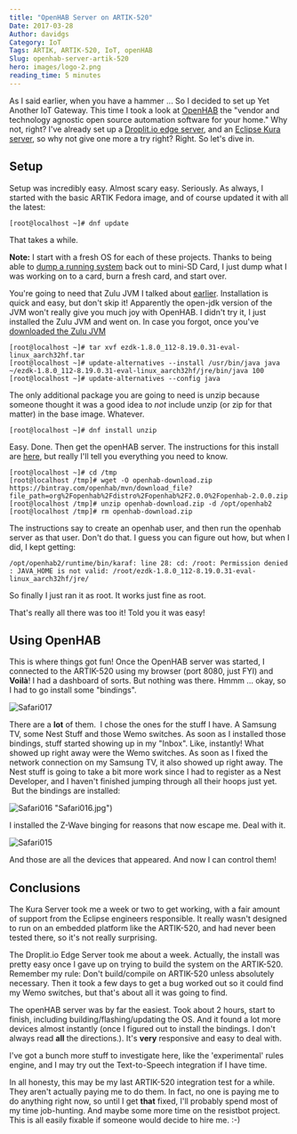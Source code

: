 ```yaml
---
title: "OpenHAB Server on ARTIK-520"
Date: 2017-03-28
Author: davidgs
Category: IoT
Tags: ARTIK, ARTIK-520, IoT, openHAB
Slug: openhab-server-artik-520
hero: images/logo-2.png
reading_time: 5 minutes
---
```


As I said earlier, when you have a hammer ... So I decided to set up Yet Another IoT Gateway. This time I took a look at [OpenHAB](http://www.openhab.org) the "vendor and technology agnostic open source automation software for your home." Why not, right? I've already set up a [Droplit.io edge server](/posts/category/iot/iot-software/artik-520-droplit-io-edge-device), and an [Eclipse Kura server](/posts/category/general/making-artik-5-iot-gateway-kura/), so why not give one more a try right? Right. So let's dive in.

## Setup

Setup was incredibly easy. Almost scary easy. Seriously. As always, I started with the basic ARTIK Fedora image, and of course updated it with all the latest:

```
[root@localhost ~]# dnf update
```

That takes a while.

**Note:** I start with a fresh OS for each of these projects. Thanks to being able to [dump a running system](/posts/category/general/how-to-save-your-artik-520-backup/) back out to mini-SD Card, I just dump what I was working on to a card, burn a fresh card, and start over.

You're going to need that Zulu JVM I talked about [earlier](/posts/gategory/iot/make-your-artik-520-scream/). Installation is quick and easy, but don't skip it! Apparently the open-jdk version of the JVM won't really give you much joy with OpenHAB. I didn't try it, I just installed the Zulu JVM and went on. In case you forgot, once you've [downloaded the Zulu JVM](https://www.azul.com/products/zulu/)

```
[root@localhost ~]# tar xvf ezdk-1.8.0_112-8.19.0.31-eval-linux_aarch32hf.tar
[root@localhost ~]# update-alternatives --install /usr/bin/java java ~/ezdk-1.8.0_112-8.19.0.31-eval-linux_aarch32hf/jre/bin/java 100
[root@localhost ~]# update-alternatives --config java
```

The only additional package you are going to need is unzip because someone thought it was a good idea to *not* include unzip (or zip for that matter) in the base image. Whatever.

```
[root@localhost ~]# dnf install unzip
```

Easy. Done. Then get the openHAB server. The instructions for this install are [here](http://docs.openhab.org/installation/linux.html#manual-installation), but really I'll tell you everything you need to know.

```
[root@localhost ~]# cd /tmp
[root@localhost /tmp]# wget -O openhab-download.zip https://bintray.com/openhab/mvn/download_file?file_path=org%2Fopenhab%2Fdistro%2Fopenhab%2F2.0.0%2Fopenhab-2.0.0.zip
[root@localhost /tmp]# unzip openhab-download.zip -d /opt/openhab2
[root@localhost /tmp]# rm openhab-download.zip
```

The instructions say to create an openhab user, and then run the openhab server as that user. Don't do that. I guess you can figure out how, but when I did, I kept getting:

```
/opt/openhab2/runtime/bin/karaf: line 28: cd: /root: Permission denied
: JAVA_HOME is not valid: /root/ezdk-1.8.0_112-8.19.0.31-eval-linux_aarch32hf/jre/
```

So finally I just ran it as root. It works just fine as root.

That's really all there was too it! Told you it was easy!

## Using OpenHAB

This is where things got fun! Once the OpenHAB server was started, I connected to the ARTIK-520 using my browser (port 8080, just FYI) and **Voilà**! I had a dashboard of sorts. But nothing was there. Hmmm ... okay, so I had to go install some "bindings".

![Safari017](/posts/category/iot/iot-hardware/images/Safari017.jpg)

There are a **lot** of them.  I chose the ones for the stuff I have. A Samsung TV, some Nest Stuff and those Wemo switches. As soon as I installed those bindings, stuff started showing up in my "Inbox". Like, instantly! What showed up right away were the Wemo switches. As soon as I fixed the network connection on my Samsung TV, it also showed up right away. The Nest stuff is going to take a bit more work since I had to register as a Nest Developer, and I haven't finished jumping through all their hoops just yet.  But the bindings are installed:

![Safari016](/posts/category/iot/iot-hardware/images/Safari016.jpg) "Safari016.jpg")

I installed the Z-Wave binging for reasons that now escape me. Deal with it.

![Safari015](/posts/category/iot/iot-hardware/images/Safari015.jpg)

And those are all the devices that appeared. And now I can control them!

## Conclusions

The Kura Server took me a week or two to get working, with a fair amount of support from the Eclipse engineers responsible. It really wasn't designed to run on an embedded platform like the ARTIK-520, and had never been tested there, so it's not really surprising.

The Droplit.io Edge Server took me about a week. Actually, the install was pretty easy once I gave up on trying to build the system on the ARTIK-520. Remember my rule: Don't build/compile on ARTIK-520 unless absolutely necessary. Then it took a few days to get a bug worked out so it could find my Wemo switches, but that's about all it was going to find.

The openHAB server was by far the easiest. Took about 2 hours, start to finish, including building/flashing/updating the OS. And it found a lot more devices almost instantly (once I figured out to install the bindings. I don't always read **all** the directions.). It's **very** responsive and easy to deal with.

I've got a bunch more stuff to investigate here, like the 'experimental' rules engine, and I may try out the Text-to-Speech integration if I have time.

In all honesty, this may be my last ARTIK-520 integration test for a while. They aren't actually paying me to do them. In fact, no one is paying me to do anything right now, so until I get **that** fixed, I'll probably spend most of my time job-hunting. And maybe some more time on the resistbot project. This is all easily fixable if someone would decide to hire me. :-)
